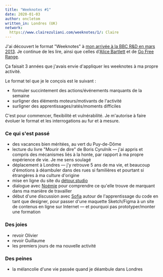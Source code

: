 ```yaml
---
title: "Weeknotes #1"
date: 2020-01-03
author: oncletom
written_in: Londres (UK)
network:
  https://www.clairezuliani.com/weeknotes/1/: Claire
---
```


J'ai découvert le format "Weeknotes" à [mon arrivée à la BBC R&D en mars 2013](https://www.bbc.co.uk/rd/blog/2013-03-weeknotes-137).
Je continue de les lire, ainsi que celles d'[Alice Bartlett](https://alicebartlett.co.uk/) et de [Go Free Range](https://gofreerange.com/blog).

Ça faisait 3 années que j'avais envie d'appliquer les weeknotes à ma propre activité.

Le format tel que je le conçois est le suivant :
- formuler succintement des actions/événements marquants de la semaine
- surligner des éléments moteurs/motivants de l'activité
- surligner des apprentissages/ratés/moments difficiles

C'est pour commencer, flexibilité et vulnérabilité. Je m'autorise à faire évoluer le format
et les interrogations au fur et à mesure.

### Ce qui s'est passé

- des vacances bien méritées, au vert du Puy-de-Dôme
- lecture du livre "Mourir de dire" de Boris Cyrulnik — j'ai appris et compris des mécanismes liés à la honte, par rapport à ma propre expérience de vie. Je me sens soulagé
- déplacement à Londres — j'y retrouve 5 ans de ma vie, et beaucoup d'émotions à déambuler dans des rues si familières et pourtant si étrangères à ma culture d'origine
- mise en ligne du site du [détour.studio](https://détour.studio)
- dialogue avec [Noémie](https://noemiegirard.co/) pour comprendre ce qu'elle trouve de marquant dans ma manière de travailler
- début d'une discussion avec [Sofia]() autour de l'apprentissage du code en tant que designer, pour passer d'une maquette Sketch/Figma à un site de contenus en ligne sur Internet — et pourquoi pas prototyper/monter une formation

### Des joies

- revoir Olivier
- revoir Guillaume
- les premiers jours de ma nouvelle activité

### Des peines

- la mélancolie d'une vie passée quand je déambule dans Londres
